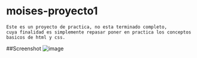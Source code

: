 # moises-proyecto1
    Este es un proyecto de practica, no esta terminado completo, 
    cuya finalidad es simplemente repasar poner en practica los conceptos basicos de html y css.    

##Screenshot
![image](https://github.com/sitesafemoi/moises-proyecto1/assets/128161888/0559fd70-b9b5-49b6-953e-fcc1a08b864f)


